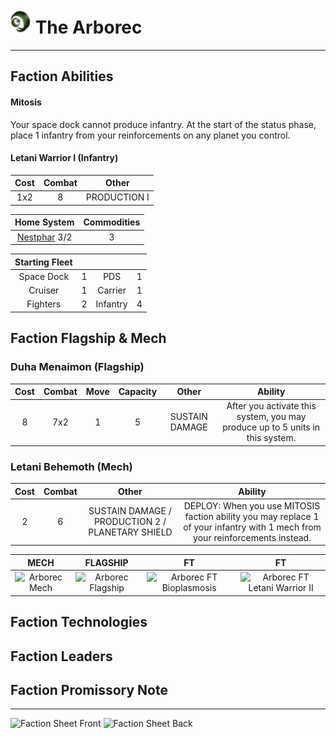 # ![The Arborec](icons/Arborec40x40.png) The Arborec
---
## Faction Abilities
#### Mitosis
Your space dock cannot produce infantry. At the start of the status phase, place 1 infantry from your reinforcements on any planet you control.
#### Letani Warrior I (Infantry)
| Cost | Combat | Other |
|:---:|:---:|:---:|
| 1x2 | 8 | PRODUCTION I |

| Home System | Commodities |
|:---:|:---:|
| [Nestphar](../planets/nestphar.jpg) 3/2 | 3 |

| Starting Fleet | | | |
|:---:|:---:|:---:|:---:|
| Space Dock | 1 | PDS | 1 |
| Cruiser | 1 | Carrier | 1 |
| Fighters | 2 | Infantry | 4 |

## Faction Flagship & Mech
### Duha Menaimon (Flagship)
| Cost | Combat | Move | Capacity | Other | Ability |
|:---:|:---:|:---:|:---:|:---:|:---:|
| 8 | 7x2 | 1 | 5 | SUSTAIN DAMAGE | After you activate this system, you may produce up to 5 units in this system.
### Letani Behemoth (Mech)
| Cost | Combat | Other | Ability |
|:---:|:---:|:---:|:---:|
| 2 | 6 | SUSTAIN DAMAGE / PRODUCTION 2 / PLANETARY SHIELD | DEPLOY: When you use MITOSIS faction ability you may replace 1 of your infantry with 1 mech from your reinforcements instead. |

| MECH | FLAGSHIP | FT | FT |
|:---:|:---:|:---:|:---:|
| ![Arborec Mech](https://drive.google.com/uc?export=view&id=1KXXjDbMIbvphtYVbaoGTjNjc8EQDnfVc) | ![Arborec Flagship](https://drive.google.com/uc?export=view&id=15DjoPriE6Y8yTxVU4_u1tnNQmbjLPYjF) | ![Arborec FT Bioplasmosis](https://drive.google.com/uc?export=view&id=10sTh4NvL7Qm04_mQPbSptndDVTOcIQHS) | ![Arborec FT Letani Warrior II](https://drive.google.com/uc?export=view&id=1cqu58sVONFoQOVtOJ2SObggxJ_k0LhSb) |

## Faction Technologies

## Faction Leaders

## Faction Promissory Note

---
![Faction Sheet Front](https://drive.google.com/uc?export=view&id=1IumWHlKaQJyiwwtXJXipVgDn-4Ec6aFv)
![Faction Sheet Back](https://drive.google.com/uc?export=view&id=1MJKUIvTrhKZPKPTCuVJaC9cD56Et2vGW)
